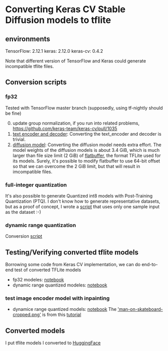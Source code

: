 # Converting Keras CV Stable Diffusion models to tflite

## environments
TensorFlow: 2.12.1
keras: 2.12.0
keras-cv: 0.4.2

Note that different version of TensorFlow and Keras could generate
incompatible tflite files.

## Conversion scripts

### fp32 
Tested with TensorFlow master branch (supposedly, using tf-nightly should be fine)

0. update group normalization, if you run into related problems, https://github.com/keras-team/keras-cv/pull/1035
1. [text encoder and decoder](convert_text_encoder_and_decoder_to_tflite_models.ipynb): Converting the text_encoder and decoder is trivial.
2. [diffusion model](convert_keras_diffusion_model_into_two_tflite_models.ipynb): Converting the diffusion model needs extra effort. The model weights of the diffusion models is about 3.4 GiB, which is much larger than file size limit (2 GiB) of [flatbuffer](https://google.github.io/flatbuffers/), the format TFLite used for its models. Surely, it's possible to modify flatbuffer to use 64-bit offset so that we can overcome the 2 GiB limit, but that will result in imcompatible files.

### full-integer quantization
It's also possible to generate Quantized int8 models with Post-Training Quantization (PTQ). I don't know how to generate representative datasets, but as a proof of concept, I wrote a [script](convert_keras_diffusion_model_into_two_tflite_models_qint8.ipynb) that uses only one sample input as the dataset :-)

### dynamic range quantization
Conversion [script](https://github.com/freedomtan/keras_cv_stable_diffusion_to_tflite/blob/main/convert_to_tflite_models_with_dynamic_range.py)

## Testing/Verifying converted tflite models
Borrowing some code from Keras CV implementation, we can do end-to-end test of converted TFLite models
* fp32 modeles: [notebook](text_to_image_using_converted_tflite_models.ipynb)
* dynamic range quantized modeles: [notebook](text_to_image_using_converted_tflite_models_dynamic.ipynb)

### test image encoder model with inpainting 
* dynamice range quantized models: [notebook](inpainting_using_converted_tflite_models_dynamic_2_in_1.ipynb)
The ['man-on-skateboard-cropped.png'](man-on-skateboard-cropped.png) is from this [tutorial](https://www.assemblyai.com/blog/stable-diffusion-in-keras-a-simple-tutorial/)

## Converted models
I put tflite models I converted to [HuggingFace](https://huggingface.co/freedomtw/stable_diffusion_tflite)

